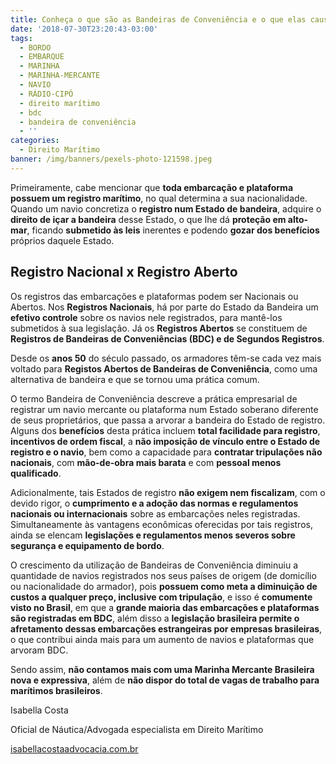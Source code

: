 ```yaml
---
title: Conheça o que são as Bandeiras de Conveniência e o que elas causam no Brasil
date: '2018-07-30T23:20:43-03:00'
tags:
  - BORDO
  - EMBARQUE
  - MARINHA
  - MARINHA-MERCANTE
  - NAVIO
  - RÁDIO-CIPÓ
  - direito marítimo
  - bdc
  - bandeira de conveniência
  - ''
categories:
  - Direito Marítimo
banner: /img/banners/pexels-photo-121598.jpeg
---
```

Primeiramente, cabe mencionar que **toda embarcação e plataforma possuem um registro marítimo**, no qual determina a sua nacionalidade. Quando um navio concretiza o **registro num Estado de bandeira**, adquire o **direito de içar a bandeira** desse Estado, o que lhe dá **proteção em alto-mar**, ficando **submetido às leis** inerentes e podendo **gozar dos benefícios** próprios daquele Estado.

## Registro Nacional x Registro Aberto

Os registros das embarcações e plataformas podem ser Nacionais ou Abertos. Nos **Registros Nacionais**, há por parte do Estado da Bandeira um **efetivo controle** sobre os navios nele registrados, para mantê-los submetidos à sua legislação. Já os **Registros Abertos** se constituem de **Registros de Bandeiras de Conveniências (BDC) e de Segundos Registros**.

Desde os **anos 50** do século passado, os armadores têm-se cada vez mais voltado para **Registos Abertos de Bandeiras de Conveniência**, como uma alternativa de bandeira e que se tornou uma prática comum.

O termo Bandeira de Conveniência descreve a prática empresarial de registrar um navio mercante ou plataforma num Estado soberano diferente de seus proprietários, que passa a arvorar a bandeira do Estado de registro. Alguns dos **benefícios** desta prática incluem **total facilidade para registro**, **incentivos de ordem fiscal**, a **não imposição de vínculo entre o Estado de registro e o navio**, bem como a capacidade para **contratar tripulações não nacionais**, com **mão-de-obra mais barata** e com **pessoal menos qualificado**.

Adicionalmente, tais Estados de registro **não exigem nem fiscalizam**, com o devido rigor, o **cumprimento e a adoção das normas e regulamentos nacionais ou internacionais** sobre as embarcações neles registradas. Simultaneamente às vantagens econômicas oferecidas por tais registros, ainda se elencam **legislações e regulamentos menos severos sobre segurança e equipamento de bordo**.

O crescimento da utilização de Bandeiras de Conveniência diminuiu a quantidade de navios registrados nos seus países de origem (de domicílio ou nacionalidade do armador), pois **possuem como meta a diminuição de custos a qualquer preço, inclusive com tripulação**, e isso é **comumente visto no Brasil**, em que a **grande maioria das embarcações e plataformas são registradas em BDC**, além disso a **legislação brasileira permite o afretamento dessas embarcações estrangeiras por empresas brasileiras**, o que  contribui ainda mais para um aumento de navios e plataformas que arvoram BDC. 

Sendo assim, **não contamos mais com uma Marinha Mercante Brasileira nova e expressiva**, além de **não dispor do total de vagas de trabalho para marítimos brasileiros**.

Isabella Costa

Oficial de Náutica/Advogada especialista em Direito Marítimo

[isabellacostaadvocacia.com.br](http://isabellacostaadvocacia.com.br/)
